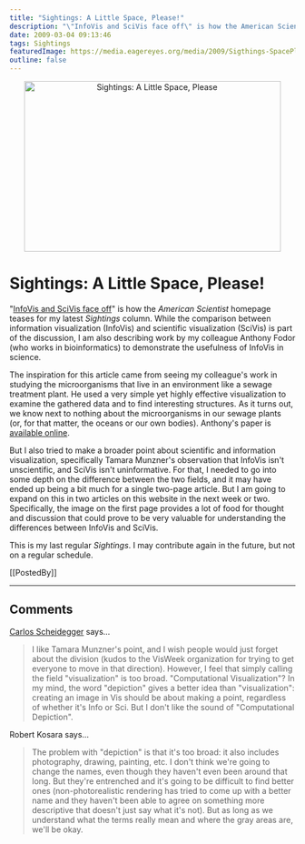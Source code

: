```yaml
---
title: "Sightings: A Little Space, Please!"
description: "\"InfoVis and SciVis face off\" is how the American Scientist homepage teases for my latest Sightings column. While the comparison between information visualization (InfoVis) and scientific visualization (SciVis) is part of the discussion, I am also describing work by my colleague Anthony Fodor (who works in bioinformatics) to demonstrate the usefulness of InfoVis in science."
date: 2009-03-04 09:13:46
tags: Sightings
featuredImage: https://media.eagereyes.org/media/2009/Sigthings-SpacePlease.png
outline: false
---
```


<p align="center"><img src="https://media.eagereyes.org/media/2009/Sigthings-SpacePlease.png" alt="Sightings: A Little Space, Please" width="452" height="300" /></p>

# Sightings: A Little Space, Please!

"<a href="http://www.americanscientist.org/issues/pub/2009/3/a-little-space-please">InfoVis and SciVis face off</a>" is how the <em>American Scientist</em> homepage teases for my latest <em>Sightings</em> column. While the comparison between information visualization (InfoVis) and scientific visualization (SciVis) is part of the discussion, I am also describing work by my colleague Anthony Fodor (who works in bioinformatics) to demonstrate the usefulness of InfoVis in science.

The inspiration for this article came from seeing my colleague's work in studying the microorganisms that live in an environment like a sewage treatment plant. He used a very simple yet highly effective visualization to examine the gathered data and to find interesting structures. As it turns out, we know next to nothing about the microorganisms in our sewage plants (or, for that matter, the oceans or our own bodies). Anthony's paper is <a href="http://aem.asm.org/cgi/content/abstract/AEM.01210-08v1">available online</a>.

But I also tried to make a broader point about scientific and information visualization, specifically Tamara Munzner's observation that InfoVis isn't unscientific, and SciVis isn't uninformative. For that, I needed to go into some depth on the difference between the two fields, and it may have ended up being a bit much for a single two-page article. But I am going to expand on this in two articles on this website in the next week or two. Specifically, the image on the first page provides a lot of food for thought and discussion that could prove to be very valuable for understanding the differences between InfoVis and SciVis.

This is my last regular <em>Sightings</em>. I may contribute again in the future, but not on a regular schedule.

[[PostedBy]]

<aside class="comments">

---
## Comments

<a href="http://carlosscheidegger.wordpress.com" rel="nofollow noopener" target="_blank">Carlos Scheidegger</a> says…
>	<p>I like Tamara Munzner's point, and I wish people would just forget about the division (kudos to the VisWeek organization for trying to get everyone to move in that direction). However, I feel that simply calling the field "visualization" is too broad. "Computational Visualization"? In my mind, the word "depiction" gives a better idea than "visualization": creating an image in Vis should be about making a point, regardless of whether it's Info or Sci. But I don't like the sound of "Computational Depiction".</p>
>	<p> </p>

Robert Kosara says…
>	<p>The problem with "depiction" is that it's too broad: it also includes photography, drawing, painting, etc. I don't think we're going to change the names, even though they haven't even been around that long. But they're entrenched and it's going to be difficult to find better ones (non-photorealistic rendering has tried to come up with a better name and they haven't been able to agree on something more descriptive that doesn't just say what it's not). But as long as we understand what the terms really mean and where the gray areas are, we'll be okay.</p>

</aside>

